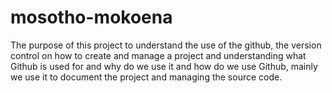 # mosotho-mokoena
The purpose of this project to understand the use of the github, the version control on how to create and manage a project and understanding what Github is used for and why do we use it and how do we use Github, mainly we use it to document the project and managing the source code.
